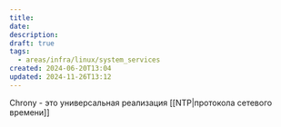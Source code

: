 ```yaml
---
title: 
date: 
description: 
draft: true
tags:
  - areas/infra/linux/system_services
created: 2024-06-20T13:04
updated: 2024-11-26T13:12
---
```

Chrony - это универсальная реализация [[NTP|протокола сетевого времени]]
